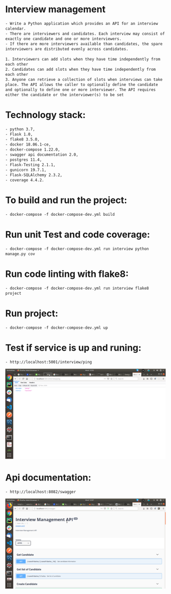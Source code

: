 # Interview management

    - Write a Python application which provides an API for an interview calendar.
    - There are interviewers and candidates. Each interview may consist of exactly one candidate and one or more interviewers.
    - If there are more interviewers available than candidates, the spare interviewers are distributed evenly across candidates.

    1. Interviewers can add slots when they have time independently from each other
    2. Candidates can add slots when they have time independently from each other
    3. Anyone can retrieve a collection of slots when interviews can take place. The API allows the caller to optionally define the candidate and optionally to define one or more interviewer. The API requires either the candidate or the interviewer(s) to be set

# Technology stack:

    - python 3.7,
    - Flask 1.0,
    - flake8 3.5.0,
    - docker 18.06.1-ce,
    - docker-compose 1.22.0,
    - swagger api documentation 2.0,
    - postgres 11.4,
    - Flask-Testing 2.1.1,
    - gunicorn 19.7.1,
    - Flask-SQLAlchemy 2.3.2,
    - coverage 4.4.2.

# To build and run the project:

    - docker-compose -f docker-compose-dev.yml build

# Run unit Test and code coverage:

    - docker-compose -f docker-compose-dev.yml run interview python manage.py cov

# Run code linting with flake8:

    - docker-compose -f docker-compose-dev.yml run interview flake8 project

# Run project:

    - docker-compose -f docker-compose-dev.yml up

# Test if service is up and runing:

    - http://localhost:5001/interview/ping

![TEST RUNING SERVICE](/images/ping.png)

# Api documentation:

    - http://localhost:8082/swagger

![Swagger API DOC](/images/Swagger_API.png)
